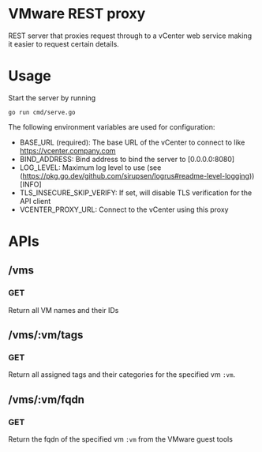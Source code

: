 # VMware REST proxy

REST server that proxies request through to a vCenter web service making it easier to request certain details.

# Usage

Start the server by running

    go run cmd/serve.go

The following environment variables are used for configuration:

* BASE_URL (required): The base URL of the vCenter to connect to like https://vcenter.company.com
* BIND_ADDRESS: Bind address to bind the server to [0.0.0.0:8080]
* LOG_LEVEL: Maximum log level to use (see (https://pkg.go.dev/github.com/sirupsen/logrus#readme-level-logging)) [INFO]
* TLS_INSECURE_SKIP_VERIFY: If set, will disable TLS verification for the API client
* VCENTER_PROXY_URL: Connect to the vCenter using this proxy

# APIs

## /vms

### GET

Return all VM names and their IDs

## /vms/:vm/tags

### GET

Return all assigned tags and their categories for the specified vm `:vm`.

## /vms/:vm/fqdn

### GET

Return the fqdn of the specified vm `:vm` from the VMware guest tools